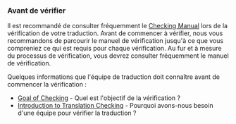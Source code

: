 ### Avant de vérifier

Il est recommandé de consulter fréquemment le [Checking Manual](../../checking/intro-check/01.md) lors de la vérification de votre traduction. Avant de commencer à vérifier, nous vous recommandons de parcourir le manuel de vérification jusqu'à ce que vous compreniez ce qui est requis pour chaque vérification. Au fur et à mesure du processus de vérification, vous devrez consulter fréquemment le manuel de vérification.

Quelques informations que l'équipe de traduction doit connaître avant de commencer la vérification :

* [Goal of Checking](../../checking/goal-checking/01.md) - Quel est l'objectif de la vérification ?
* [Introduction to Translation Checking](../../checking/intro-checking/01.md) - Pourquoi avons-nous besoin d'une équipe pour vérifier la traduction ?
